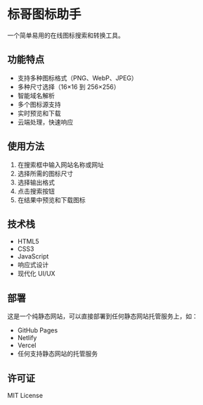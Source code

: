 # 标哥图标助手

一个简单易用的在线图标搜索和转换工具。

## 功能特点

- 支持多种图标格式（PNG、WebP、JPEG）
- 多种尺寸选择（16×16 到 256×256）
- 智能域名解析
- 多个图标源支持
- 实时预览和下载
- 云端处理，快速响应

## 使用方法

1. 在搜索框中输入网站名称或网址
2. 选择所需的图标尺寸
3. 选择输出格式
4. 点击搜索按钮
5. 在结果中预览和下载图标

## 技术栈

- HTML5
- CSS3
- JavaScript
- 响应式设计
- 现代化 UI/UX

## 部署

这是一个纯静态网站，可以直接部署到任何静态网站托管服务上，如：
- GitHub Pages
- Netlify
- Vercel
- 任何支持静态网站的托管服务

## 许可证

MIT License 